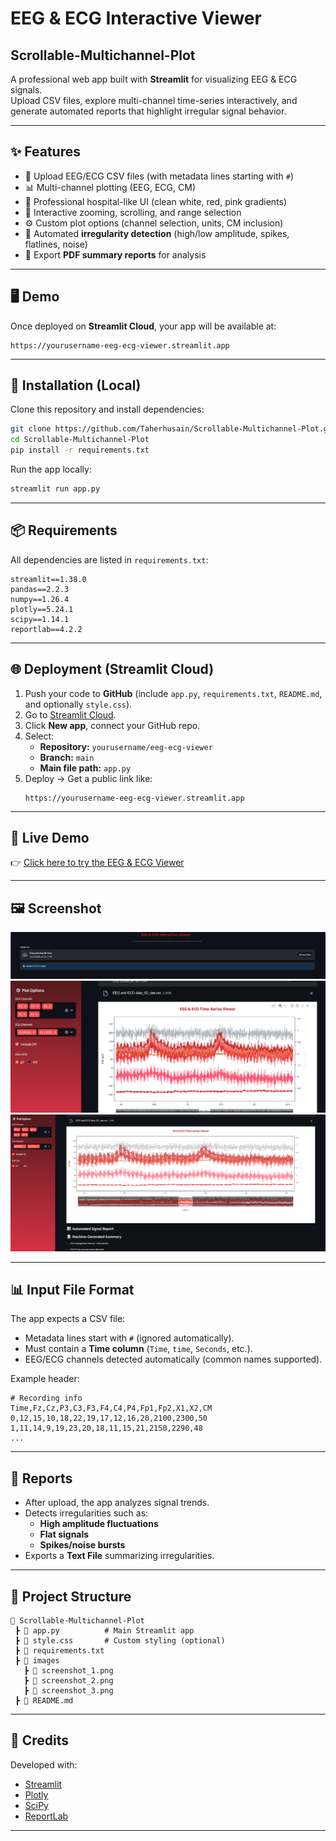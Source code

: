 # EEG & ECG Interactive Viewer
## Scrollable-Multichannel-Plot

A professional web app built with **Streamlit** for visualizing EEG & ECG signals.  
Upload CSV files, explore multi-channel time-series interactively, and generate automated reports that highlight irregular signal behavior.

---

## ✨ Features

- 📂 Upload EEG/ECG CSV files (with metadata lines starting with `#`)
- 📊 Multi-channel plotting (EEG, ECG, CM)
- 🎨 Professional hospital-like UI (clean white, red, pink gradients)
- 🔎 Interactive zooming, scrolling, and range selection
- ⚙️ Custom plot options (channel selection, units, CM inclusion)
- 📑 Automated **irregularity detection** (high/low amplitude, spikes, flatlines, noise)
- 📄 Export **PDF summary reports** for analysis

---

## 🖥️ Demo

Once deployed on **Streamlit Cloud**, your app will be available at:

```
https://yourusername-eeg-ecg-viewer.streamlit.app
```

---

## 🚀 Installation (Local)

Clone this repository and install dependencies:

```bash
git clone https://github.com/Taherhusain/Scrollable-Multichannel-Plot.git
cd Scrollable-Multichannel-Plot
pip install -r requirements.txt
```

Run the app locally:

```bash
streamlit run app.py
```

---

## 📦 Requirements

All dependencies are listed in `requirements.txt`:

```
streamlit==1.38.0
pandas==2.2.3
numpy==1.26.4
plotly==5.24.1
scipy==1.14.1
reportlab==4.2.2
```

---

## 🌐 Deployment (Streamlit Cloud)

1. Push your code to **GitHub** (include `app.py`, `requirements.txt`, `README.md`, and optionally `style.css`).
2. Go to [Streamlit Cloud](https://share.streamlit.io).
3. Click **New app**, connect your GitHub repo.
4. Select:
   - **Repository:** `yourusername/eeg-ecg-viewer`
   - **Branch:** `main`
   - **Main file path:** `app.py`
5. Deploy → Get a public link like:
   ```
   https://yourusername-eeg-ecg-viewer.streamlit.app
   ```

---

## 🚀 Live Demo

👉 [Click here to try the EEG & ECG Viewer](https://scrollable-multichannel-plot-ehlvwa8thmqt6deqcgrhfq.streamlit.app/)

---

## 🖼️ Screenshot

![EEG & ECG Viewer](images/screenshot_1.png)
![EEG & ECG Viewer](images/screenshot_2.png)
![EEG & ECG Viewer](images/screenshot_3.png)

---

## 📊 Input File Format

The app expects a CSV file:
- Metadata lines start with `#` (ignored automatically).
- Must contain a **Time column** (`Time`, `time`, `Seconds`, etc.).
- EEG/ECG channels detected automatically (common names supported).

Example header:
```csv
# Recording info
Time,Fz,Cz,P3,C3,F3,F4,C4,P4,Fp1,Fp2,X1,X2,CM
0,12,15,10,18,22,19,17,12,16,20,2100,2300,50
1,11,14,9,19,23,20,18,11,15,21,2150,2290,48
...
```

---

## 📑 Reports

- After upload, the app analyzes signal trends.  
- Detects irregularities such as:
  - **High amplitude fluctuations**
  - **Flat signals**
  - **Spikes/noise bursts**
- Exports a **Text File** summarizing irregularities.

---

## 📂 Project Structure

```
📁 Scrollable-Multichannel-Plot
 ┣ 📄 app.py          # Main Streamlit app
 ┣ 📄 style.css       # Custom styling (optional)
 ┣ 📄 requirements.txt
 ┣ 📁 images
   ┣ 📄 screenshot_1.png
   ┣ 📄 screenshot_2.png
   ┣ 📄 screenshot_3.png
 ┣ 📄 README.md
```

---

## 🙌 Credits

Developed with:
- [Streamlit](https://streamlit.io)
- [Plotly](https://plotly.com/python/)
- [SciPy](https://scipy.org)
- [ReportLab](https://www.reportlab.com/dev/opensource/)

---
